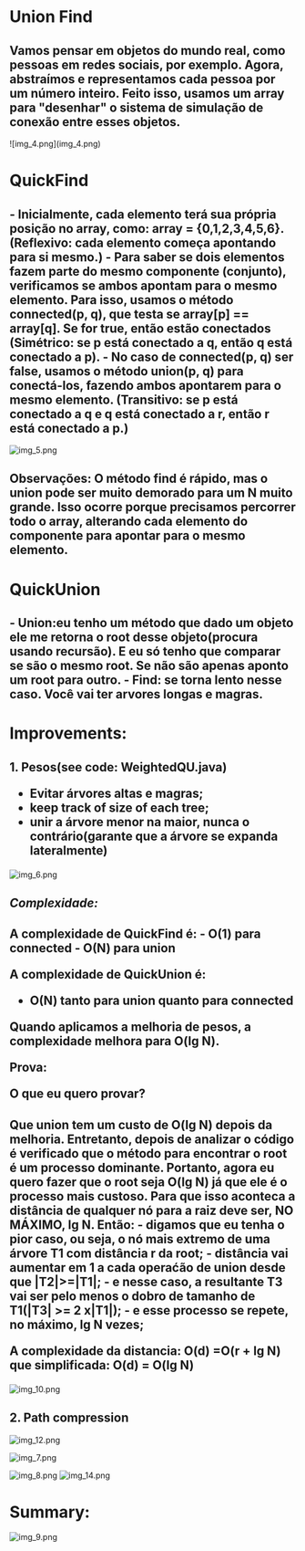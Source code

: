 <h1>Union Find</h1>

<h2>Vamos pensar em objetos do mundo real, como pessoas em redes sociais, por exemplo. Agora, 
abstraímos e representamos cada pessoa por um número inteiro. Feito isso, usamos um array 
para "desenhar" o sistema de simulação de conexão entre esses objetos.
</h2>
![img_4.png](img_4.png)

<h1>QuickFind</h1>
<h2>
 - Inicialmente, cada elemento terá sua própria posição no array, como: array = {0,1,2,3,4,5,6}. (Reflexivo: cada elemento começa apontando para si mesmo.)
 - Para saber se dois elementos fazem parte do mesmo componente (conjunto), verificamos se ambos apontam para o mesmo elemento. Para isso, usamos o método connected(p, q), que testa se array[p] == array[q]. Se for true, então estão conectados (Simétrico: se p está conectado a q, então q está conectado a p).
 - No caso de connected(p, q) ser false, usamos o método union(p, q) para conectá-los, fazendo ambos apontarem para o mesmo elemento. (Transitivo: se p está conectado a q e q está conectado a r, então r está conectado a p.)
</h2>

![img_5.png](img_5.png)


<h2>Observações: O método find é rápido, mas o union pode ser muito demorado para um N muito grande. Isso ocorre porque precisamos percorrer todo o array, alterando cada elemento do componente para apontar para o mesmo elemento.
</h2>



<h1>QuickUnion</h1>
<h2>
- Union:eu tenho um método que dado um objeto ele me retorna o root desse objeto(procura usando recursão).
E eu só tenho que comparar se são o mesmo root. Se não são apenas aponto um root para outro.
- Find: se torna lento nesse caso. Você vai ter arvores longas e magras.

</h2>
<h1>Improvements:</h1>
 <h2>1. Pesos(see code: WeightedQU.java)

 - Evitar árvores altas e magras;
 - keep track of size of each tree;
 - unir a árvore menor na maior, nunca o contrário(garante que a árvore se expanda lateralmente)
   </h2>
![img_6.png](img_6.png)
<h2><i>Complexidade:</i></h2>
 <h2>
A complexidade de QuickFind é: 
 - O(1) para connected
 - O(N) para union

A complexidade de QuickUnion é:

- O(N) tanto para union quanto para connected

Quando aplicamos a melhoria de pesos, a complexidade melhora para O(lg N).

Prova:

<b>O que eu quero provar?</b>
<h2>
Que union tem um custo de O(lg N) depois da melhoria. Entretanto, depois de analizar o código é verificado que o método para encontrar o root é 
um processo dominante. Portanto, agora eu quero fazer que o root seja O(lg N) já que ele
é o processo mais custoso.
Para que isso aconteca a distância de qualquer nó para a raiz deve ser, NO MÁXIMO, lg N.
Então:
- digamos que eu tenha o pior caso, ou seja, o nó mais extremo de uma árvore T1 com distância r da root;
- distância vai aumentar em 1 a cada operaćão de union desde que |T2|>=|T1|;
- e nesse caso, a resultante T3 vai ser pelo menos o dobro de tamanho de T1(|T3| >= 2 x|T1|);
- e esse processo se repete, no máximo, lg N vezes;

A complexidade da distancia: O(d) =O(r + lg N) que simplificada: O(d) = O(lg N)
</h2>

![img_10.png](img_10.png)

<h2>2. Path compression</h2>

![img_12.png](img_12.png)

![img_7.png](img_7.png)

![img_8.png](img_8.png)
![img_14.png](img_14.png)

<h1>Summary:</h1>

![img_9.png](img_9.png)

